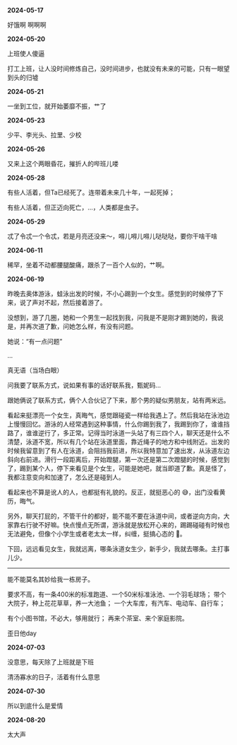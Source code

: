 **2024-05-17**

好饿啊 啊啊啊

**2024-05-20**

上班使人傻逼

打工上班，让人没时间修炼自己，没时间进步，也就没有未来的可能，只有一眼望到头的归墟

**2024-05-21**

一坐到工位，就开始萎靡不振，艹了

**2024-05-23**

少平、李光头、拉里、少校

**2024-05-26**

又来上这个两眼昏花，摧折人的哔班儿喽

**2024-05-28**

有些人活着，但Ta已经死了。连带着未来几十年，一起死掉；

有些人活着，但正迈向死亡，...，人类都是虫子。

**2024-05-29**

忒了令忒一个令忒，若是月亮还没来～，嘚儿嘚儿嘚儿哒哒哒，要你干啥干啥

**2024-06-11**

稀罕，坐着不动都腰腿酸痛，跟杀了一百个人似的，艹啊。

**2024-06-19**

昨晚去奥体游泳，蛙泳出发的时候，不小心踢到一个女生。感觉到的时候停了下来，说了声对不起，然后接着游了。

没想到，游了几圈，她和一个男生一起找到我，问我是不是刚才踢到她的，我说是，并再次道了歉，问她怎么样，有没有问题。

她说：“有一点问题”

...

真无语（当场白眼）

问我要了联系方式，说如果有事的话好联系我，甄妮码...

跟她俩说了联系方式，俩个人合伙记了下来，那个男的疑似男朋友，站有两米远。

看起来挺漂亮一个女生，真晦气，感觉跟碰瓷一样给我遇上了。然后我站在泳池边上慢慢回忆。游泳的人经常遇到这种事情，什么你踢到我了，我踢到你了，谁谁挡路了，谁谁逆行了，多正常。记得当时泳道一头站了有三四个人，聊天还是什么不清楚，泳道不宽，所以有几个站在泳道里面，靠近绳子的地方和中线附近。出发的时候我留意到了有人在泳道，会阻挡我前进，所以我特意加了速出发，从泳道左边斜向右前进。滑行一段距离后，开始蹬腿，第一次还是第二次蹬腿的时候，感觉到了，踢到某个人，停下来看见是个女生，可能是她吧，就当即道了歉。真是怪了，我都注意变向和加速了，怎么还是碰到人。

看起来也不算是讹人的人，也都挺有礼貌的。反正，就挺恶心的 😅，出门没看黄历，晦气。

另外，聊天打屁的，不管干什的都好，能不能不要在泳道中间，或者逆向方向，大家靠右行驶不好嘛。快点慢点无所谓，游泳就是放松开心来的，踢踢碰碰有时候也无法避免，但像个小学生或者老太太一样，纠缠，挺搞心态的 🤮。

下回，远远看见女生，我就远离，哪条泳道女生少，新手少，我就去哪条。主打事儿少。

---

能不能莫名其妙给我一栋房子。

要求不高，有一条400米的标准跑道、一个50米标准泳池、一个羽毛球场；
带个大院子，种上花花草草，养一大池鱼；
一个大车库，有汽车、电动车、自行车；

有个小图书馆，不必大，够用就行；
再来个茶室、来个家庭影院。

歪日他day

**2024-07-03**

没意思，每天除了上班就是下班

清汤寡水的日子，活着有什么意思

**2024-07-30**

所以到底什么是爱情

**2024-08-20**

太大声
